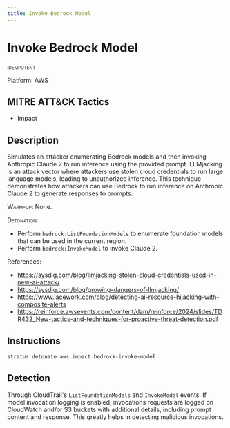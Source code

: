 ```yaml
---
title: Invoke Bedrock Model
---
```


# Invoke Bedrock Model


 <span class="smallcaps w3-badge w3-blue w3-round w3-text-white" title="This attack technique can be detonated multiple times">idempotent</span> 

Platform: AWS

## MITRE ATT&CK Tactics


- Impact

## Description


Simulates an attacker enumerating Bedrock models and then invoking Anthropic Claude 2 to run inference using the provided prompt. LLMjacking is an attack vector where attackers use stolen cloud credentials to run large language models, leading to unauthorized inference. This technique demonstrates how attackers can use Bedrock to run inference on Anthropic Claude 2 to generate responses to prompts.

<span style="font-variant: small-caps;">Warm-up</span>: None.

<span style="font-variant: small-caps;">Detonation</span>: 

- Perform <code>bedrock:ListFoundationModels</code> to enumerate foundation models that can be used in the current region.
- Perform <code>bedrock:InvokeModel</code> to invoke Claude 2.

References:

- https://sysdig.com/blog/llmjacking-stolen-cloud-credentials-used-in-new-ai-attack/
- https://sysdig.com/blog/growing-dangers-of-llmjacking/
- https://www.lacework.com/blog/detecting-ai-resource-hijacking-with-composite-alerts
- https://reinforce.awsevents.com/content/dam/reinforce/2024/slides/TDR432_New-tactics-and-techniques-for-proactive-threat-detection.pdf


## Instructions

```bash title="Detonate with Stratus Red Team"
stratus detonate aws.impact.bedrock-invoke-model
```
## Detection


Through CloudTrail's <code>ListFoundationModels</code> and <code>InvokeModel</code> events. 
If model invocation logging is enabled, invocations requests are logged on CloudWatch and/or S3 buckets with additional details, including prompt content and response. This greatly helps in detecting malicious invocations.


